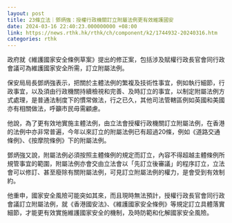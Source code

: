 ```yaml
---
layout: post
title: 23條立法｜鄧炳強：授權行政機關訂立附屬法例更有效維護國安
date: 2024-03-16 22:40:23.000000000 +08:00
link: https://news.rthk.hk/rthk/ch/component/k2/1744932-20240316.htm
categories: rthk
---
```


政府就《維護國家安全條例草案》提出的修正案，包括涉及賦權行政長官會同行政會議可為維護國家安全所需，訂立附屬法例。

保安局局長鄧炳強表示，把關於主體法例的繁複及技術性事宜，例如執行細節，行政事宜，以及須由行政機關持續檢視和完善、及時訂立的事宜，以制定附屬法例方式處理，是普通法制度下的慣常做法，行之已久，其他司法管轄區例如英國和美國亦有相關做法，呼籲市民毋需顧慮。

他說，為了更有效地實施主體法例，由立法會授權行政機關訂立附屬法例，在香港的法例中亦非常普遍，今年以來訂立的附屬法例已有超過20條，例如《道路交通條例》、《按摩院條例》下的附屬法例。

鄧炳強又說，附屬法例必須按照主體條例的規定而訂立，內容不得超越主體條例所規管事宜的範圍，附屬法例亦會交由立法會以「先訂立後審議」的程序訂立，立法會可以修訂、甚至廢除有關附屬法例，可見訂立附屬法例的權力，是會受到有效制約。

他重申，國家安全風險可能突如其來，而且現時無法預計，授權行政長官會同行政會議訂立附屬法例，就《香港國安法》、《維護國家安全條例》等規定訂立具體落實細節，才能更有效實施維護國家安全的機制，及時防範和化解國家安全風險。

